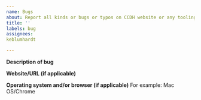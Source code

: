 ```yaml
---
name: Bugs
about: Report all kinds or bugs or typos on CCDH website or any tooling.
title: ''
labels: bug
assignees: 
keblumhardt

---
```


**Description of bug**


**Website/URL (if applicable)**


**Operating system and/or browser (if applicable)**
For example: Mac OS/Chrome
